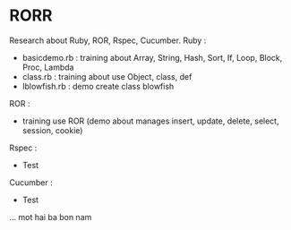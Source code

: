RORR
====

Research about Ruby, ROR, Rspec, Cucumber.
Ruby :
 - basicdemo.rb : training about Array, String, Hash, Sort, If, Loop, Block, Proc, Lambda
 - class.rb : training about use Object, class, def
 - lblowfish.rb : demo create class blowfish

ROR :
 - training use ROR (demo about manages insert, update, delete, select, session, cookie)

Rspec :
  - Test

Cucumber :
  - Test

...
mot hai ba bon nam
